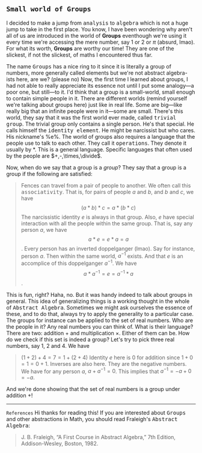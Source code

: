 `Small world of Groups`
---
I decided to make a jump from <kbd>analysis</kbd> to <kbd>algebra</kbd> which is not a huge jump to take in the first place. You know, I have been wondering why aren't all of us are introduced in the world of <b>Groups</b> eventhough we're using it every time we're accessing the mere number, say $1$ or $2$ or $\pi$ (absurd, lmao). For what its worth, <b>Groups</b> are worthy our time! They are one of the slickest, if not the slickest, of maths I encountered thus far.

The name <kbd>Groups</kbd> has a nice ring to it since it is literally a group of numbers, more generally called elements but we're not abstract algebra-ists here, are we? (please no) Now, the first time I learned about groups, I had not able to really appreciate its essence not until I put some analogy—a poor one, but still—to it. I'd think that a group is a small-world, small enough to contain simple people in it. There are different worlds (remind yourself we're talking about groups here) just like in real life. Some are big—like really big that an infinite people were in it—some are small. There's this world, they say that it was the first world ever made, called <kbd>trivial group</kbd>. The trivial group only contains a single person. He's that special. He calls himself the <kbd>identity element</kbd>. He might be narcissist but who cares. His nickname's %e%. The world of groups also requires a language that the people use to talk to each other. They call it <kbd>operations</kbd>. They denote it usually by $*$. This is a general language. Specific languages that often used by the people are $+,-,\times,\divide$.

Now, when do we say that a group is a <i>group</i>? They say that a group is a group if the following are satisfied:
> Fences can travel from a pair of people to another. We often call this <kbd>associativity</kbd>. That is, for pairs of people $a$ and $b$, and $b$ and $c$, we have $$(a*b)*c = a*(b*c)$$
> The narcissistic identity $e$ is always in that group. Also, $e$ have special interaction with all the people within the same group. That is, say any person $a$, we have $$a*e = e*a = a$$. 
> Every person has an inverted doppelganger (lmao). Say for instance, person $a$. Then within the same world, $a^{-1}$ exists. And that $e$ is an accomplice of this doppelganger $a^{-1}$. We have $$a*a^{-1} = e = a^{-1}*a$$.

This is fun, right? Haha, no. But it was handy indeed to talk about groups in general. This idea of generalizing things is a working thought in the whole of <kbd>Abstract Algebra</kbd>. Sometimes we might ask ourselves the essence of these, and to do that, always try to apply the generality to a particular case. The groups for instance can be applied to the set of real numbers. Who are the people in it? Any real numbers you can think of. What is their language? There are two: addition $+$ and multiplication $\times$. Either of them can be. How do we check if this set is indeed a group? Let's try to pick three real numbers, say $1$, $2$ and $4$. We have
> $(1+2)+4 = 7 = 1+(2+4)$
> Identity $e$ here is $0$ for addition since $1+0 = 1 = 0+1$. 
> Inverses are also here. They are the negative numbers. We have for any person $a$, $a+a^{-1} = 0$. This implies that $a^{-1} = -a+0 = -a$. 

And we're done showing that the set of real numbers is a group under addition $+$!

---
`References`
Hi thanks for reading this! If you are interested about <kbd>Groups</kbd> and other abstractions in Math, you should read Fraleigh's <kbd>Abstract Algebra</kbd>:
> J. B. Fraleigh, “A First Course in Abstract Algebra,” 7th Edition, Addison-Wesley, Boston, 1982.

